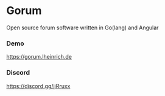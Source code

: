 # Gorum
Open source forum software written in Go(lang) and Angular

### Demo
https://gorum.lheinrich.de

### Discord
https://discord.gg/jjRruxx